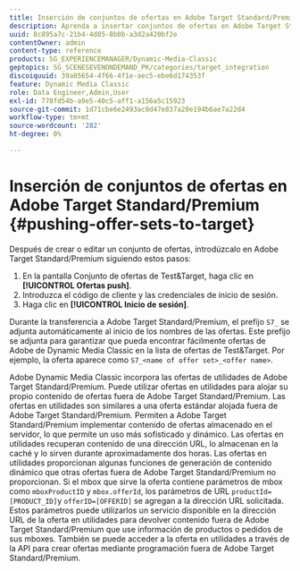 ```yaml
---
title: Inserción de conjuntos de ofertas en Adobe Target Standard/Premium
description: Aprenda a insertar conjuntos de ofertas en Adobe Target Standard/Premium.
uuid: 8c895a7c-21b4-4d85-8b0b-a3d2a420bf2e
contentOwner: admin
content-type: reference
products: SG_EXPERIENCEMANAGER/Dynamic-Media-Classic
geptopics: SG_SCENESEVENONDEMAND_PK/categories/target_integration
discoiquuid: 39a05654-4f66-4f1e-aec5-ebe6d174353f
feature: Dynamic Media Classic
role: Data Engineer,Admin,User
exl-id: 778fd54b-a9e5-40c5-aff1-a156a5c15923
source-git-commit: 1d71cbe6e2493ac8d47e837a20e194b6ae7a22d4
workflow-type: tm+mt
source-wordcount: '282'
ht-degree: 0%

---
```


# Inserción de conjuntos de ofertas en Adobe Target Standard/Premium {#pushing-offer-sets-to-target}

Después de crear o editar un conjunto de ofertas, introdúzcalo en Adobe Target Standard/Premium siguiendo estos pasos:

1. En la pantalla Conjunto de ofertas de Test&amp;Target, haga clic en **[!UICONTROL Ofertas push]**.
1. Introduzca el código de cliente y las credenciales de inicio de sesión.
1. Haga clic en **[!UICONTROL Inicio de sesión]**.

Durante la transferencia a Adobe Target Standard/Premium, el prefijo `S7_` se adjunta automáticamente al inicio de los nombres de las ofertas. Este prefijo se adjunta para garantizar que pueda encontrar fácilmente ofertas de Adobe de Dynamic Media Classic en la lista de ofertas de Test&amp;Target. Por ejemplo, la oferta aparece como `S7_<name of offer set>_<offer name>`.

Adobe Dynamic Media Classic incorpora las ofertas de utilidades de Adobe Target Standard/Premium. Puede utilizar ofertas en utilidades para alojar su propio contenido de ofertas fuera de Adobe Target Standard/Premium. Las ofertas en utilidades son similares a una oferta estándar alojada fuera de Adobe Target Standard/Premium. Permiten a Adobe Target Standard/Premium implementar contenido de ofertas almacenado en el servidor, lo que permite un uso más sofisticado y dinámico. Las ofertas en utilidades recuperan contenido de una dirección URL, lo almacenan en la caché y lo sirven durante aproximadamente dos horas. Las ofertas en utilidades proporcionan algunas funciones de generación de contenido dinámico que otras ofertas fuera de Adobe Target Standard/Premium no proporcionan. Si el mbox que sirve la oferta contiene parámetros de mbox como `mboxProductID` y `mbox.offerId`, los parámetros de URL `productId=[PRODUCT_ID]`y `offerID=[OFFERID]` se agregan a la dirección URL solicitada. Estos parámetros puede utilizarlos un servicio disponible en la dirección URL de la oferta en utilidades para devolver contenido fuera de Adobe Target Standard/Premium que use información de productos o pedidos de sus mboxes. También se puede acceder a la oferta en utilidades a través de la API para crear ofertas mediante programación fuera de Adobe Target Standard/Premium.
